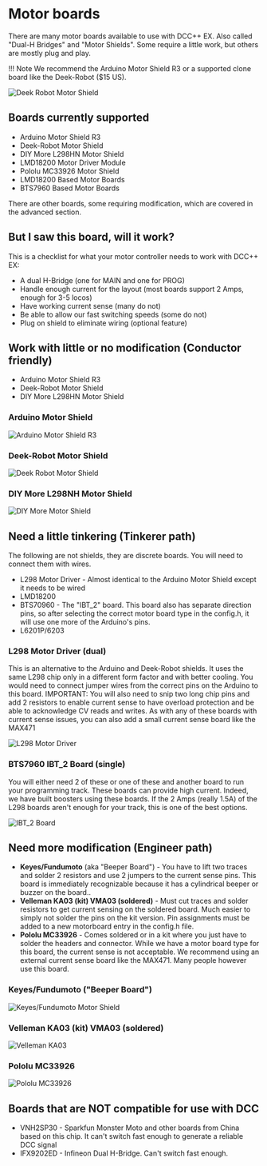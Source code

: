# Motor boards

There are many motor boards available to use with DCC++ EX. Also called "Dual-H Bridges" and "Motor Shields". Some require a little work, but others are mostly plug and play.

!!! Note
    We recommend the Arduino Motor Shield R3 or a supported clone board like the Deek-Robot ($15 US).


![Deek Robot Motor Shield](../images/deek_robot1_sm.jpg)


## Boards currently supported

* Arduino Motor Shield R3
* Deek-Robot Motor Shield
* DIY More L298HN Motor Shield
* LMD18200 Motor Driver Module
* Pololu MC33926 Motor Shield
* LMD18200 Based Motor Boards
* BTS7960 Based Motor Boards

There are other boards, some requiring modification, which are covered in the advanced section.

## But I saw this board, will it work?

This is a checklist for what your motor controller needs to work with DCC++ EX:

* A dual H-Bridge (one for MAIN and one for PROG)
* Handle enough current for the layout (most boards support 2 Amps, enough for 3-5 locos)
* Have working current sense (many do not)
* Be able to allow our fast switching speeds (some do not)
* Plug on shield to eliminate wiring (optional feature)

## Work with little or no modification (Conductor friendly)

* Arduino Motor Shield R3
* Deek-Robot Motor Shield
* DIY More L298HN Motor Shield

### Arduino Motor Shield

![Arduino Motor Shield R3](../images/motorboards/arduino_motorshield2.jpg)

### Deek-Robot Motor Shield

![Deek Robot Motor Shield](../images/motorboards/deek_robot1_sm.jpg)

### DIY More L298NH Motor Shield

![DIY More Motor Shield](../images/motorboards/diy_more_motor.jpg)

## Need a little tinkering (Tinkerer path)

The following are not shields, they are discrete boards. You will need to connect them with wires.

* L298 Motor Driver - Almost identical to the Arduino Motor Shield except it needs to be wired
* LMD18200
* BTS70960 - The "IBT_2" board. This board also has separate direction pins, so after selecting the correct motor board type in the config.h, it will use one more of the Arduino's pins.
* L6201P/6203

### L298 Motor Driver (dual)

This is an alternative to the Arduino and Deek-Robot shields. It uses the same L298 chip only in a different form factor and with better cooling. You would need to connect jumper wires from the correct pins on the Arduino to this board. IMPORTANT: You will also need to snip two long chip pins and add 2 resistors to enable current sense to have overload protection and be able to acknowledge CV reads and writes. As with any of these boards with current sense issues, you can also add a small current sense board like the MAX471

![L298 Motor Driver](../images/motorboards/l298_board.jpg)


### BTS7960 IBT_2 Board (single)

You will either need 2 of these or one of these and another board to run your programming track. These boards can provide high current. Indeed, we have built boosters using these boards. If the 2 Amps (really 1.5A) of the L298 boards aren't enough for your track, this is one of the best options.

![IBT_2 Board](../images/motorboards/ibt_2_bts7960.jpg)

## Need more modification (Engineer path)

* __Keyes/Fundumoto__ (aka "Beeper Board") - You have to lift two traces and solder 2 resistors and use 2 jumpers to the current sense pins. This board is immediately recognizable because it has a cylindrical beeper or buzzer on the board..
* __Velleman KA03 (kit) VMA03 (soldered)__ - Must cut traces and solder resistors to get current sensing on the soldered board. Much easier to simply not solder the pins on the kit version. Pin assignments must be added to a new motorboard entry in the config.h file.
* __Pololu MC33926__ - Comes soldered or in a kit where you just have to solder the headers and connector. While we have a motor board type for this board, the current sense is not acceptable. We recommend using an external current sense board like the MAX471. Many people however use this board.

### Keyes/Fundumoto ("Beeper Board")

![Keyes/Fundumoto Motor Shield](../images/motorboards/keyes_fundumoto.jpg)

### Velleman KA03 (kit) VMA03 (soldered)

![Velleman KA03](../images/motorboards/velleman_motor.jpg)

### Pololu MC33926

![Pololu MC33926](../images/motorboards/pololu.png)

## Boards that are NOT compatible for use with DCC

* VNH2SP30 - Sparkfun Monster Moto and other boards from China based on this chip. It can't switch fast enough to generate a reliable DCC signal
* IFX9202ED - Infineon Dual H-Bridge. Can't switch fast enough.

